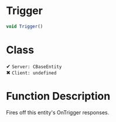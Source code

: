 # Trigger
```js	
void Trigger()
```
# Class
✔ `Server: CBaseEntity`  
✖ `Client: undefined`  

# Function Description
Fires off this entity's OnTrigger responses.
